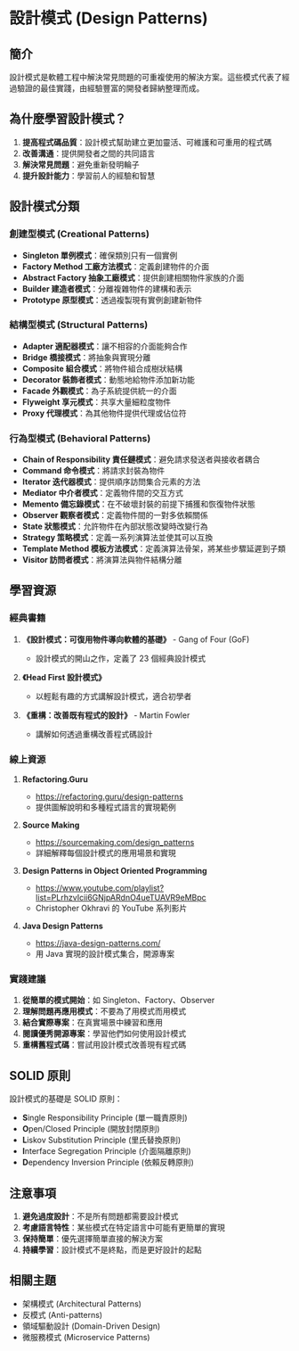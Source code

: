 # 設計模式 (Design Patterns)

## 簡介

設計模式是軟體工程中解決常見問題的可重複使用的解決方案。這些模式代表了經過驗證的最佳實踐，由經驗豐富的開發者歸納整理而成。

## 為什麼學習設計模式？

1. **提高程式碼品質**：設計模式幫助建立更加靈活、可維護和可重用的程式碼
2. **改善溝通**：提供開發者之間的共同語言
3. **解決常見問題**：避免重新發明輪子
4. **提升設計能力**：學習前人的經驗和智慧

## 設計模式分類

### 創建型模式 (Creational Patterns)
- **Singleton 單例模式**：確保類別只有一個實例
- **Factory Method 工廠方法模式**：定義創建物件的介面
- **Abstract Factory 抽象工廠模式**：提供創建相關物件家族的介面
- **Builder 建造者模式**：分離複雜物件的建構和表示
- **Prototype 原型模式**：透過複製現有實例創建新物件

### 結構型模式 (Structural Patterns)
- **Adapter 適配器模式**：讓不相容的介面能夠合作
- **Bridge 橋接模式**：將抽象與實現分離
- **Composite 組合模式**：將物件組合成樹狀結構
- **Decorator 裝飾者模式**：動態地給物件添加新功能
- **Facade 外觀模式**：為子系統提供統一的介面
- **Flyweight 享元模式**：共享大量細粒度物件
- **Proxy 代理模式**：為其他物件提供代理或佔位符

### 行為型模式 (Behavioral Patterns)
- **Chain of Responsibility 責任鏈模式**：避免請求發送者與接收者耦合
- **Command 命令模式**：將請求封裝為物件
- **Iterator 迭代器模式**：提供順序訪問集合元素的方法
- **Mediator 中介者模式**：定義物件間的交互方式
- **Memento 備忘錄模式**：在不破壞封裝的前提下捕獲和恢復物件狀態
- **Observer 觀察者模式**：定義物件間的一對多依賴關係
- **State 狀態模式**：允許物件在內部狀態改變時改變行為
- **Strategy 策略模式**：定義一系列演算法並使其可以互換
- **Template Method 模板方法模式**：定義演算法骨架，將某些步驟延遲到子類
- **Visitor 訪問者模式**：將演算法與物件結構分離

## 學習資源

### 經典書籍
1. **《設計模式：可復用物件導向軟體的基礎》** - Gang of Four (GoF)
   - 設計模式的開山之作，定義了 23 個經典設計模式

2. **《Head First 設計模式》**
   - 以輕鬆有趣的方式講解設計模式，適合初學者

3. **《重構：改善既有程式的設計》** - Martin Fowler
   - 講解如何透過重構改善程式碼設計

### 線上資源

1. **Refactoring.Guru**
   - https://refactoring.guru/design-patterns
   - 提供圖解說明和多種程式語言的實現範例

2. **Source Making**
   - https://sourcemaking.com/design_patterns
   - 詳細解釋每個設計模式的應用場景和實現

3. **Design Patterns in Object Oriented Programming**
   - https://www.youtube.com/playlist?list=PLrhzvIcii6GNjpARdnO4ueTUAVR9eMBpc
   - Christopher Okhravi 的 YouTube 系列影片

4. **Java Design Patterns**
   - https://java-design-patterns.com/
   - 用 Java 實現的設計模式集合，開源專案

### 實踐建議

1. **從簡單的模式開始**：如 Singleton、Factory、Observer
2. **理解問題再應用模式**：不要為了用模式而用模式
3. **結合實際專案**：在真實場景中練習和應用
4. **閱讀優秀開源專案**：學習他們如何使用設計模式
5. **重構舊程式碼**：嘗試用設計模式改善現有程式碼

## SOLID 原則

設計模式的基礎是 SOLID 原則：

- **S**ingle Responsibility Principle (單一職責原則)
- **O**pen/Closed Principle (開放封閉原則)
- **L**iskov Substitution Principle (里氏替換原則)
- **I**nterface Segregation Principle (介面隔離原則)
- **D**ependency Inversion Principle (依賴反轉原則)

## 注意事項

1. **避免過度設計**：不是所有問題都需要設計模式
2. **考慮語言特性**：某些模式在特定語言中可能有更簡單的實現
3. **保持簡單**：優先選擇簡單直接的解決方案
4. **持續學習**：設計模式不是終點，而是更好設計的起點

## 相關主題

- 架構模式 (Architectural Patterns)
- 反模式 (Anti-patterns)
- 領域驅動設計 (Domain-Driven Design)
- 微服務模式 (Microservice Patterns)